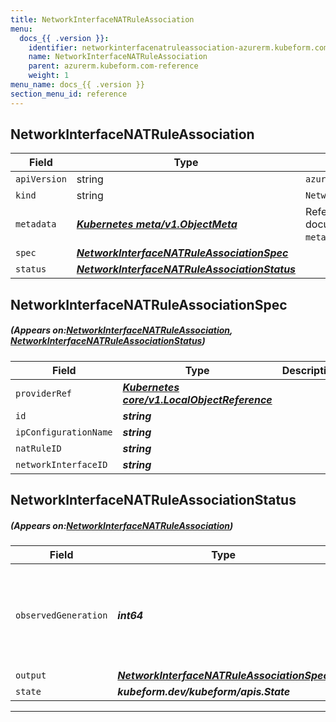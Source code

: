 ```yaml
---
title: NetworkInterfaceNATRuleAssociation
menu:
  docs_{{ .version }}:
    identifier: networkinterfacenatruleassociation-azurerm.kubeform.com
    name: NetworkInterfaceNATRuleAssociation
    parent: azurerm.kubeform.com-reference
    weight: 1
menu_name: docs_{{ .version }}
section_menu_id: reference
---
```


## NetworkInterfaceNATRuleAssociation
| Field | Type | Description |
| ------ | ----- | ----------- |
| `apiVersion` | string | `azurerm.kubeform.com/v1alpha1` |
|    `kind` | string | `NetworkInterfaceNATRuleAssociation` |
| `metadata` | ***[Kubernetes meta/v1.ObjectMeta](https://kubernetes.io/docs/reference/generated/kubernetes-api/v1.13/#objectmeta-v1-meta)***|Refer to the Kubernetes API documentation for the fields of the `metadata` field.|
| `spec` | ***[NetworkInterfaceNATRuleAssociationSpec](#NetworkInterfaceNATRuleAssociationSpec)***||
| `status` | ***[NetworkInterfaceNATRuleAssociationStatus](#NetworkInterfaceNATRuleAssociationStatus)***||
## NetworkInterfaceNATRuleAssociationSpec
##### (Appears on:[NetworkInterfaceNATRuleAssociation](#NetworkInterfaceNATRuleAssociation), [NetworkInterfaceNATRuleAssociationStatus](#NetworkInterfaceNATRuleAssociationStatus))
| Field | Type | Description |
| ------ | ----- | ----------- |
| `providerRef` | ***[Kubernetes core/v1.LocalObjectReference](https://kubernetes.io/docs/reference/generated/kubernetes-api/v1.13/#localobjectreference-v1-core)***||
| `id` | ***string***||
| `ipConfigurationName` | ***string***||
| `natRuleID` | ***string***||
| `networkInterfaceID` | ***string***||
## NetworkInterfaceNATRuleAssociationStatus
##### (Appears on:[NetworkInterfaceNATRuleAssociation](#NetworkInterfaceNATRuleAssociation))
| Field | Type | Description |
| ------ | ----- | ----------- |
| `observedGeneration` | ***int64***| ***(Optional)*** Resource generation, which is updated on mutation by the API Server.|
| `output` | ***[NetworkInterfaceNATRuleAssociationSpec](#NetworkInterfaceNATRuleAssociationSpec)***| ***(Optional)*** |
| `state` | ***kubeform.dev/kubeform/apis.State***| ***(Optional)*** |
---
